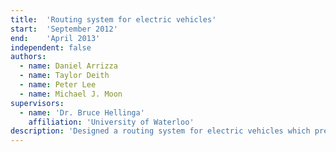 ```yaml
---
title:  'Routing system for electric vehicles'
start:  'September 2012'
end:    'April 2013'
independent: false
authors:
  - name: Daniel Arrizza
  - name: Taylor Deith
  - name: Peter Lee
  - name: Michael J. Moon
supervisors:
  - name: 'Dr. Bruce Hellinga'
    affiliation: 'University of Waterloo'
description: 'Designed a routing system for electric vehicles which presented alternate shortest paths with charging stations en route when needed based on the current battery level of the vehicle. Conducted researches on relevant areas including routing system market, traffic simulations, and battery consumption models. Developed and implemented a shortest path algorithm derived from A* search algorithm in Python which connected to the map database in MongoDB and was presented in an Android app.'
---
```

